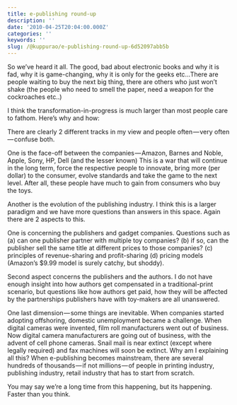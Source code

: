 ```yaml
---
title: e-publishing round-up
description: ''
date: '2010-04-25T20:04:00.000Z'
categories: ''
keywords: ''
slug: /@kuppurao/e-publishing-round-up-6d52097abb5b
---
```


So we’ve heard it all. The good, bad about electronic books and why it is fad, why it is game-changing, why it is only for the geeks etc…There are people waiting to buy the next big thing, there are others who just won’t shake (the people who need to smell the paper, need a weapon for the cockroaches etc..)

I think the transformation-in-progress is much larger than most people care to fathom. Here’s why and how:

There are clearly 2 different tracks in my view and people often — very often — confuse both.

One is the face-off between the companies — Amazon, Barnes and Noble, Apple, Sony, HP, Dell (and the lesser known) This is a war that will continue in the long term, force the respective people to innovate, bring more (per dollar) to the consumer, evolve standards and take the game to the next level. After all, these people have much to gain from consumers who buy the toys.

Another is the evolution of the publishing industry. I think this is a larger paradigm and we have more questions than answers in this space. Again there are 2 aspects to this.

One is concerning the publishers and gadget companies. Questions such as (a) can one publisher partner with multiple toy companies? (b) if so, can the publisher sell the same title at different prices to those companies? (c) principles of revenue-sharing and profit-sharing (d) pricing models (Amazon’s $9.99 model is surely catchy, but shoddy).

Second aspect concerns the publishers and the authors. I do not have enough insight into how authors get compensated in a traditional-print scenario, but questions like how authors get paid, how they will be affected by the partnerships publishers have with toy-makers are all unanswered.

One last dimension — some things are inevitable. When companies started adopting offshoring, domestic unemployment became a challenge. When digital cameras were invented, film roll manufacturers went out of business. Now digital camera manufacturers are going out of business, with the advent of cell phone cameras. Snail mail is near extinct (except where legally required) and fax machines will soon be extinct. Why am I explaining all this? When e-publishing becomes mainstream, there are several hundreds of thousands — if not millions — of people in printing industry, publishing industry, retail industry that has to start from scratch.

You may say we’re a long time from this happening, but its happening. Faster than you think.